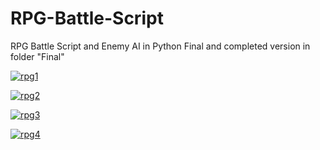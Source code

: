 # RPG-Battle-Script
RPG Battle Script and Enemy AI in Python 
Final and completed version in folder "Final"

<a href="https://ibb.co/b1tKv7"><img src="https://preview.ibb.co/nLu3Nn/rpg1.png" alt="rpg1" border="0"></a>

<a href="https://imgbb.com/"><img src="https://image.ibb.co/n4wB8S/rpg2.png" alt="rpg2" border="0"></a>

<a href="https://imgbb.com/"><img src="https://image.ibb.co/jxf4TS/rpg3.png" alt="rpg3" border="0"></a>

<a href="https://ibb.co/dTGNF7"><img src="https://preview.ibb.co/jkdr8S/rpg4.png" alt="rpg4" border="0"></a>
